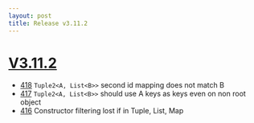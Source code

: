```yaml
---
layout: post
title: Release v3.11.2
---
```


# [V3.11.2](https://github.com/arnaudroger/SimpleFlatMapper/issues?q=milestone%3A3.11.2)

* [418](https://github.com/arnaudroger/SimpleFlatMapper/issues/418) `Tuple2<A, List<B>>` second id mapping does not match B
* [417](https://github.com/arnaudroger/SimpleFlatMapper/issues/417) `Tuple2<A, List<B>>` should use A keys as keys even on non root object
* [416](https://github.com/arnaudroger/SimpleFlatMapper/issues/416) Constructor filtering lost if in Tuple, List, Map
